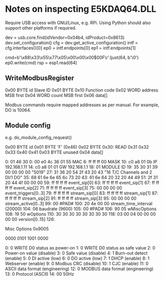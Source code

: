 # Notes on inspecting E5KDAQ64.DLL

Require USB access with GNU/Linux, e.g. RPi.
Using Python should also support other platforms if required.

dev = usb.core.find(idVendor=0x04b4, idProduct=0x8613)
dev.set_configuration()
cfg = dev.get_active_configuration()
intf = cfg.interfaces()[0]
ep0 = intf.endpoints[0]
ep1 = intf.endpoints[1]

cmd=b'\x88\x33\x55\x77\x05\x00\x00\x00$00F\r'.ljust(64, b'\0')
ep0.write(cmd)
rsp = esp1.read(64)


## WriteModbusRegister

0x00 BYTE id          Slave ID
0x01 BYTE 0x10        Function code
0x02 WORD address     MSB first
0x04 WORD count       MSB first
0x06 data[]

Modbus commands require mapped addresses as per manual.
For example, DO is 10064.


## Module config

e.g. do_module_config_request()

0x00 BYTE id
0x01 BYTE 'F' (0x46)
0x02 BYTE 0x30: READ
          0x31
          0x32
          0x33
          0x40
          0x41
0x03 BYTE unused
0x04 data[]


  0: 01 46 30
  0: 00 e0 4c 36 01 55         MAC
  6: ff ff ff 00               MASK
 10: c0 a8 01 0b               IP 192.168.1.11
 14: c0 a8 01 01               GW 192.168.1.1
 18: 01                        MODULE ID
 19: 35 30 31 39 00 00 00 00   "5019"
 27: 31 36 20 54 2f 43 20 43   "16 T/C Channels and 2 DI/1 DO"
 35: 68 61 6e 6e 65 6c 73 20
 43: 61 6e 64 20 32 20 44 49
 51: 2f 31 20 44 4f 00 00 00
 59: ff ff ff ff               event_sip[0]
 63: ff ff ff ff               event_sip[1]
 67: ff ff ff ff               event_sip[2]
 71: ff ff ff ff               event_sip[3]
 75: 00 00 00 00               event_triggers[0..3]
 79: ff ff ff ff               stream_sip[0]
 83: ff ff ff ff               stream_sip[1]
 87: ff ff ff ff               stream_sip[2]
 91: ff ff ff ff               stream_sip[3]
 95: 00 00 00 00               stream_active[0..3]
 99: 00                        #PAD#
100: 20 4e 00 00               stream_time_interval (20000)
104: 06                        baudrate (9600)
105: 00                        #PAD#
106: 90 05                     wMiscOptions
108: 19 50                     wOptions
110: 30 30 30 30 30 30 30 30
118: 03 00 04 00 00 00 00 00   version[0..15]
126:

Misc Options 0x9005

0000 0101 1001 0000

 0: 0  WRITE D0 status as power-on
 1: 0  WRITE D0 status as safe value
 2: 0  Power-on value (disable)
 3: 0  Safe value (disable)
 4: 1  Burn-out detect (enable)
 5: 0  DI active (low)
 6: 0  DO active (low)
 7: 1  DHCP (enable)
 8: 1  Webserver (enable)
 9: 0  Modbus CRC (disable)
10: 1  CJC (enable)
11: 0  ASCII data format (engineering)
12: 0  MODBUS data format (engineering)
13: 0  Protocol (ASCII)
14: 00 50Hz

